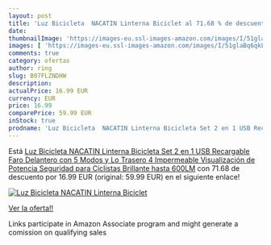 ```yaml
---
layout: post
title: 'Luz Bicicleta  NACATIN Linterna Biciclet al 71.68 % de descuento'
date: 
thumbnailImage: 'https://images-eu.ssl-images-amazon.com/images/I/51glaBq6qkL._SL200_.jpg'
images: [ 'https://images-eu.ssl-images-amazon.com/images/I/51glaBq6qkL._SL200_.jpg' ]
comments: true
category: ofertas
author: ring
slug: B07FLZNDHW
description:
actualPrice: 16.99 EUR
currency: EUR
price: 16.99
comparePrice: 59.99 EUR
inStock: true
prodname: 'Luz Bicicleta  NACATIN Linterna Bicicleta Set 2 en 1 USB Recargable  Faro Delantero con 5 Modos y Lo Trasero 4 Impermeable  Visualización de Potencia  Seguridad para Ciclistas  Brillante hasta 600LM'
---
```


Está [Luz Bicicleta  NACATIN Linterna Bicicleta Set 2 en 1 USB Recargable  Faro Delantero con 5 Modos y Lo Trasero 4 Impermeable  Visualización de Potencia  Seguridad para Ciclistas  Brillante hasta 600LM](https://www.amazon.es/dp/B07FLZNDHW/?tag=tolees-21) con 71.68 de descuento por 16.99 EUR (original: 59.99 EUR) en el siguiente enlace!

[![Luz Bicicleta  NACATIN Linterna Biciclet](https://images-eu.ssl-images-amazon.com/images/I/51glaBq6qkL._SL200_.jpg)](https://www.amazon.es/dp/B07FLZNDHW/?tag=tolees-21)

[Ver la oferta!!](https://www.amazon.es/dp/B07FLZNDHW/?tag=tolees-21)

Links participate in Amazon Associate program and might generate a comission on qualifying sales


